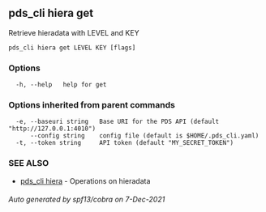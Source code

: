 ## pds_cli hiera get

Retrieve hieradata with LEVEL and KEY

```
pds_cli hiera get LEVEL KEY [flags]
```

### Options

```
  -h, --help   help for get
```

### Options inherited from parent commands

```
  -e, --baseuri string   Base URI for the PDS API (default "http://127.0.0.1:4010")
      --config string    config file (default is $HOME/.pds_cli.yaml)
  -t, --token string     API token (default "MY_SECRET_TOKEN")
```

### SEE ALSO

* [pds_cli hiera](pds_cli_hiera.md)	 - Operations on hieradata

###### Auto generated by spf13/cobra on 7-Dec-2021
